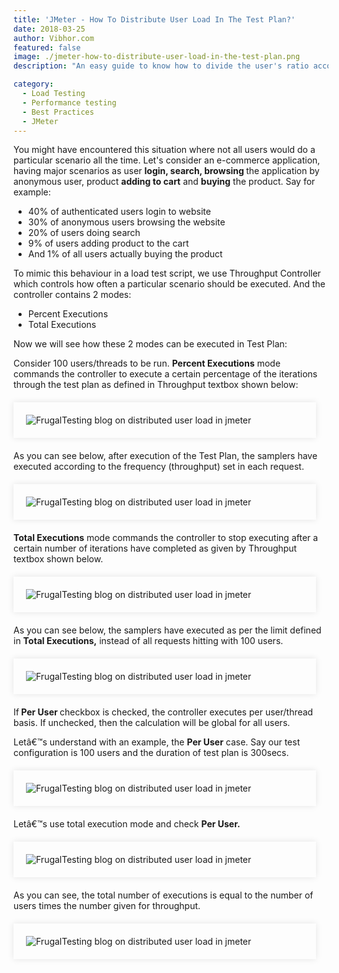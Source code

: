 ```yaml
---
title: 'JMeter - How To Distribute User Load In The Test Plan?'
date: 2018-03-25
author: Vibhor.com
featured: false
image: ./jmeter-how-to-distribute-user-load-in-the-test-plan.png
description: "An easy guide to know how to divide the user's ratio according to various user scenario flows"

category:
  - Load Testing
  - Performance testing
  - Best Practices
  - JMeter
---
```



<div class="entry-content">
<p class="blog-content">
You might have encountered this situation where not all users would do a particular scenario all the
time. Let's consider an e-commerce application, having major scenarios as user <b> login, search,
browsing </b> the application by anonymous user, product <b> adding to cart</b> and <b>buying</b> the product. Say
for example:
</p>
<ul class="blog-content">
<li>40% of authenticated users login to website</li>
<li>30% of anonymous users browsing the website</li>
<li>20% of users doing search</li>
<li>9% of users adding product to the cart</li>
<li>And 1% of all users actually buying the product</li>
</ul>
<p class="blog-content">To mimic this behaviour in a load test script, we use Throughput Controller which controls how often
a particular scenario should be executed. And the controller contains 2 modes:</p>
<ul class="blog-content">
<li>Percent Executions</li>
<li>Total Executions</li>
</ul>
<p class="blog-content">Now we will see how these 2 modes can be executed in Test Plan:</p>
<p class="blog-content">Consider 100 users/threads to be run. <b>Percent Executions</b> mode commands the controller to
execute a certain percentage of the iterations through the test plan as defined in Throughput
textbox shown below:</p>
<div style="width:88%; margin-top:20px; margin-bottom:20px;padding:20px; box-shadow:0 0 10px rgba(0,0,0,0.1)">
<img class="main-img img-responsive" style="" src="/resources/images/jmeter-how-to-distribute-user-load-in-the-test-plan/percentage.png" alt="FrugalTesting blog on distributed user load in jmeter">
</div>
<p class="blog-content">As you can see below, after execution of the Test Plan, the samplers have executed according to the frequency (throughput) set in each request.</p>
<div style="width:88%; margin-top:20px; margin-bottom:20px;padding:20px; box-shadow:0 0 10px rgba(0,0,0,0.1)">
<img class="main-img img-responsive" style="" src="/resources/images/jmeter-how-to-distribute-user-load-in-the-test-plan/frequency.png" alt="FrugalTesting blog on distributed user load in jmeter">
</div>
<p class="blog-content"><b>Total Executions</b> mode commands the controller to stop executing after a certain number of
iterations have completed as given by Throughput textbox shown below.</p>
<div style="width:88%; margin-top:20px; margin-bottom:20px;padding:20px; box-shadow:0 0 10px rgba(0,0,0,0.1)">
<img class="main-img img-responsive" style="" src="/resources/images/jmeter-how-to-distribute-user-load-in-the-test-plan/totalexecution.png" alt="FrugalTesting blog on distributed user load in jmeter">
</div>
<p class="blog-content">As you can see below, the samplers have executed as per the limit defined in <b> Total Executions,</b>
instead of all requests hitting with 100 users.</p>
<div style="width:88%; margin-top:20px; margin-bottom:20px;padding:20px; box-shadow:0 0 10px rgba(0,0,0,0.1)">
<img class="main-img img-responsive" style="" src="/resources/images/jmeter-how-to-distribute-user-load-in-the-test-plan/perusers.png" alt="FrugalTesting blog on distributed user load in jmeter">
</div>
<p class="blog-content">If<b> Per User </b> checkbox is checked, the controller executes per user/thread basis. If unchecked, then
the calculation will be global for all users.</p>
<p class="blog-content">Letâ€™s understand with an example, the <b> Per User</b> case. Say our test configuration is 100 users and the
duration of test plan is 300secs.</p>
<div style="width:88%; margin-top:20px; margin-bottom:20px;padding:20px; box-shadow:0 0 10px rgba(0,0,0,0.1)">
<img class="main-img img-responsive" style="" src="/resources/images/jmeter-how-to-distribute-user-load-in-the-test-plan/peruser1.png" alt="FrugalTesting blog on distributed user load in jmeter">
</div>
<p class="blog-content">Letâ€™s use total execution mode and check <b>Per User.</b></p>
<div style="width:88%; margin-top:20px; margin-bottom:20px;padding:20px; box-shadow:0 0 10px rgba(0,0,0,0.1)">
<img class="main-img img-responsive" style="" src="/resources/images/jmeter-how-to-distribute-user-load-in-the-test-plan/user.png" alt="FrugalTesting blog on distributed user load in jmeter">
</div>
<p class="blog-content">As you can see, the total number of executions is equal to the number of users times the number
given for throughput.</p>
<div style="width:88%; margin-top:20px; margin-bottom:20px;padding:20px; box-shadow:0 0 10px rgba(0,0,0,0.1)">
<img class="main-img img-responsive" style="" src="/resources/images/jmeter-how-to-distribute-user-load-in-the-test-plan/sample.png" alt="FrugalTesting blog on distributed user load in jmeter">
</div>
</div>
